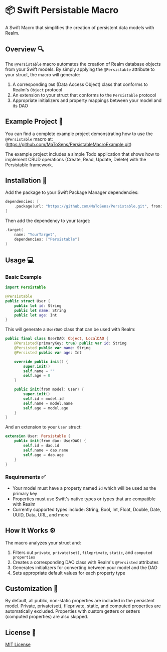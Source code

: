 # 📦 Swift Persistable Macro
A Swift Macro that simplifies the creation of persistent data models with Realm.
## Overview 🔍
The `@Persistable` macro automates the creation of Realm database objects from your Swift models. By simply applying the `@Persistable` attribute to your struct, the macro will generate:
1. A corresponding `DAO` (Data Access Object) class that conforms to Realm's `Object` protocol
2. An extension to your struct that conforms to the `Persistable` protocol
3. Appropriate initializers and property mappings between your model and its DAO

## Example Project 🚀
You can find a complete example project demonstrating how to use the `@Persistable` macro at:
(https://github.com/MaToSens/PersistableMacroExample.git)

The example project includes a simple Todo application that shows how to implement CRUD operations (Create, Read, Update, Delete) with the Persistable framework.

## Installation 📲

Add the package to your Swift Package Manager dependencies:

```swift
dependencies: [
    .package(url: "https://github.com/MaToSens/Persistable.git", from: "1.0.0")
]
```

Then add the dependency to your target:

```swift
.target(
    name: "YourTarget",
    dependencies: ["Persistable"]
)
```

## Usage 💻

### Basic Example

```swift
import Persistable

@Persistable
public struct User {
    public let id: String
    public let name: String
    public let age: Int
}
```

This will generate a `UserDAO` class that can be used with Realm:

```swift
public final class UserDAO: Object, LocalDAO {
    @Persisted(primaryKey: true) public var id: String
    @Persisted public var name: String
    @Persisted public var age: Int

    override public init() {
        super.init()
        self.name = ""
        self.age = 0
    }

    public init(from model: User) {
        super.init()
        self.id = model.id
        self.name = model.name
        self.age = model.age
    }
}
```

And an extension to your `User` struct:

```swift
extension User: Persistable {
    public init(from dao: UserDAO) {
        self.id = dao.id
        self.name = dao.name
        self.age = dao.age
    }
}
```

### Requirements ✅

- Your model must have a property named `id` which will be used as the primary key
- Properties must use Swift's native types or types that are compatible with Realm
- Currently supported types include: String, Bool, Int, Float, Double, Date, UUID, Data, URL, and more

## How It Works ⚙️

The macro analyzes your struct and:

1. Filters out `private`, `private(set)`, `fileprivate`, `static`, and `computed properties`
2. Creates a corresponding DAO class with Realm's `@Persisted` attributes
3. Generates initializers for converting between your model and the DAO
4. Sets appropriate default values for each property type

## Customization 🔧

By default, all public, non-static properties are included in the persistent model. Private, private(set), fileprivate, static, and computed properties are automatically excluded. Properties with custom getters or setters (computed properties) are also skipped.

## License 📄

[MIT License](LICENSE)
